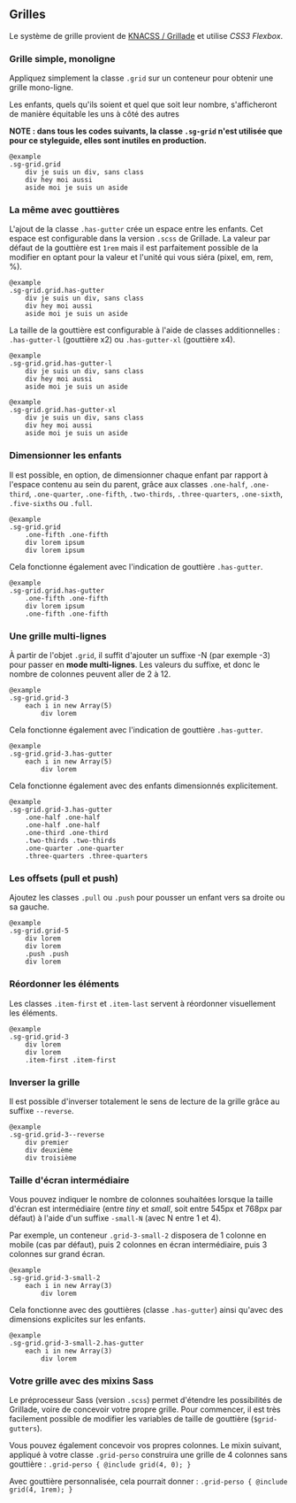 ## Grilles

Le système de grille provient de [KNACSS / Grillade](http://knacss.com/grillade/)
et utilise _CSS3 Flexbox_.

### Grille simple, monoligne

Appliquez simplement la classe `.grid`
sur un conteneur pour obtenir une grille mono-ligne.

Les enfants, quels qu'ils soient et quel que soit leur nombre, s'afficheront de
manière équitable les uns à côté des autres

**NOTE :  dans tous les codes suivants, la classe `.sg-grid` n'est utilisée que
pour ce styleguide, elles sont inutiles en production.**

    @example
    .sg-grid.grid
        div je suis un div, sans class
        div hey moi aussi
        aside moi je suis un aside

### La même avec gouttières

L'ajout de la classe `.has-gutter`
crée un espace entre les enfants.
Cet espace est configurable dans la version `.scss`
de Grillade.
La valeur par défaut de la gouttière est `1rem`
mais il est parfaitement possible de la modifier en optant pour la valeur et
l'unité qui vous siéra (pixel, em, rem, %).

    @example
    .sg-grid.grid.has-gutter
        div je suis un div, sans class
        div hey moi aussi
        aside moi je suis un aside

La taille de la gouttière est configurable à l'aide de classes additionnelles :
`.has-gutter-l`
(gouttière x2)
ou `.has-gutter-xl`
(gouttière x4).

    @example
    .sg-grid.grid.has-gutter-l
        div je suis un div, sans class
        div hey moi aussi
        aside moi je suis un aside

    @example
    .sg-grid.grid.has-gutter-xl
        div je suis un div, sans class
        div hey moi aussi
        aside moi je suis un aside

### Dimensionner les enfants

Il est possible, en option, de dimensionner chaque enfant par rapport à l'espace
contenu au sein du parent, grâce aux classes `.one-half`, `.one-third`,
`.one-quarter`, `.one-fifth`, `.two-thirds`, `.three-quarters`, `.one-sixth`,
`.five-sixths`
ou `.full`.

    @example
    .sg-grid.grid
        .one-fifth .one-fifth
        div lorem ipsum
        div lorem ipsum

Cela fonctionne également avec l'indication de gouttière `.has-gutter`.

    @example
    .sg-grid.grid.has-gutter
        .one-fifth .one-fifth
        div lorem ipsum
        .one-fifth .one-fifth

### Une grille multi-lignes

À partir de l'objet `.grid`, il suffit d'ajouter un suffixe -N (par exemple -3)
pour passer en **mode multi-lignes**. Les valeurs du suffixe, et donc le nombre
de colonnes peuvent aller de 2 à 12.

    @example
    .sg-grid.grid-3
        each i in new Array(5)
            div lorem

Cela fonctionne également avec l'indication de gouttière `.has-gutter`.

    @example
    .sg-grid.grid-3.has-gutter
        each i in new Array(5)
            div lorem

Cela fonctionne également avec des enfants dimensionnés explicitement.

    @example
    .sg-grid.grid-3.has-gutter
        .one-half .one-half
        .one-half .one-half
        .one-third .one-third
        .two-thirds .two-thirds
        .one-quarter .one-quarter
        .three-quarters .three-quarters


### Les offsets (pull et push)

Ajoutez les classes `.pull`
ou `.push`
pour pousser un enfant vers sa droite ou sa gauche.

    @example
    .sg-grid.grid-5
        div lorem
        div lorem
        .push .push
        div lorem

### Réordonner les éléments

Les classes `.item-first`
et `.item-last`
servent à réordonner visuellement les éléments.

    @example
    .sg-grid.grid-3
        div lorem
        div lorem
        .item-first .item-first


### Inverser la grille

Il est possible d'inverser totalement le sens de lecture de la grille grâce au
suffixe `--reverse`.

    @example
    .sg-grid.grid-3--reverse
        div premier
        div deuxième
        div troisième

### Taille d'écran intermédiaire

Vous pouvez indiquer le nombre de colonnes souhaitées lorsque la taille d'écran
est intermédiaire (entre *tiny* et *small*, soit entre 545px et 768px par défaut)
à l'aide d'un suffixe `-small-N`
(avec N entre 1 et 4).

Par exemple, un conteneur `.grid-3-small-2`
disposera de 1 colonne en mobile (cas par défaut), puis 2 colonnes en écran
intermédiaire, puis 3 colonnes sur grand écran.

    @example
    .sg-grid.grid-3-small-2
        each i in new Array(3)
            div lorem

Cela fonctionne avec des gouttières (classe `.has-gutter`) ainsi qu'avec des
dimensions explicites sur les enfants.

    @example
    .sg-grid.grid-3-small-2.has-gutter
        each i in new Array(3)
            div lorem

### Votre grille avec des mixins Sass

Le préprocesseur Sass (version `.scss`) permet d'étendre les possibilités de
Grillade, voire de concevoir votre propre grille.
Pour commencer, il est très facilement possible de modifier les variables de
taille de gouttière (`$grid-gutters`).

Vous pouvez également concevoir vos propres colonnes.
Le mixin suivant, appliqué à votre classe `.grid-perso`
construira une grille de 4 colonnes sans gouttière&nbsp;:
`.grid-perso { @include grid(4, 0); }`

Avec gouttière personnalisée, cela pourrait donner&nbsp;:
`.grid-perso { @include grid(4, 1rem); }`
